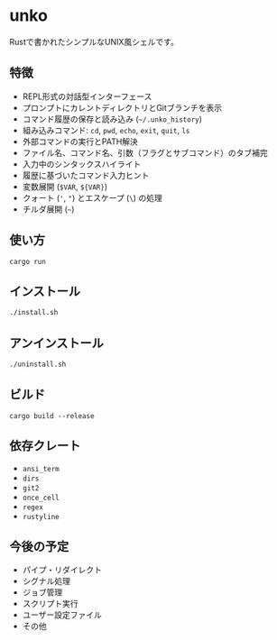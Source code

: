 # unko

Rustで書かれたシンプルなUNIX風シェルです。

## 特徴
- REPL形式の対話型インターフェース
- プロンプトにカレントディレクトリとGitブランチを表示
- コマンド履歴の保存と読み込み (`~/.unko_history`)
- 組み込みコマンド: `cd`, `pwd`, `echo`, `exit`, `quit`, `ls`
- 外部コマンドの実行とPATH解決
- ファイル名、コマンド名、引数（フラグとサブコマンド）のタブ補完
- 入力中のシンタックスハイライト
- 履歴に基づいたコマンド入力ヒント
- 変数展開 (`$VAR`, `${VAR}`)
- クォート (`'`, `"`) とエスケープ (`\`) の処理
- チルダ展開 (`~`)

## 使い方

```
cargo run
```

## インストール

```bash
./install.sh
```

## アンインストール

```bash
./uninstall.sh
```

## ビルド

```
cargo build --release
```

## 依存クレート
- `ansi_term`
- `dirs`
- `git2`
- `once_cell`
- `regex`
- `rustyline`

## 今後の予定

- パイプ・リダイレクト
- シグナル処理
- ジョブ管理
- スクリプト実行
- ユーザー設定ファイル
- その他